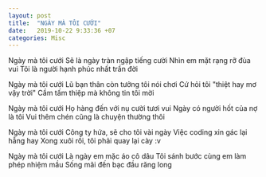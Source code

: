 ```yaml
---
layout: post
title:  "NGÀY MÀ TÔI CƯỚI"
date:   2019-10-22 9:33:36 +07
categories: Misc
---
```

Ngày mà tôi cưới
Sẽ là ngày tràn ngập tiếng cười
Nhìn em mặt rạng rỡ đùa vui
Tôi là người hạnh phúc nhất trần đời

Ngày mà tôi cưới
Lũ bạn thân còn tưởng tôi nói chơi
Cứ hỏi tôi "thiệt hay mơ vậy trời"
Cầm tấm thiệp mà không tin tôi mời

Ngày mà tôi cưới
Họ hàng đến với nụ cười tươi vui
Ngày có người hốt của nợ là tôi
Vui thêm chén cũng là chuyện thường thôi

Ngày mà tôi cưới
Công ty hứa, sẽ cho tôi vài ngày
Việc coding xin gác lại hẵng hay
Xong xuôi rồi, tôi phải quay lại cày :v

Ngày mà tôi cưới
Là ngày em mặc áo cô dâu
Tôi sánh bước cùng em làm phép nhiệm mầu
Sống mãi đến bạc đầu răng long
